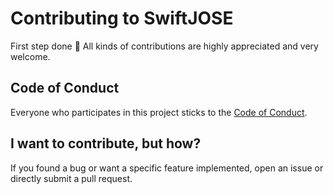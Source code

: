 # Contributing to SwiftJOSE

First step done :tada: All kinds of contributions are highly appreciated and very welcome. 

## Code of Conduct

Everyone who participates in this project sticks to the [Code of Conduct](https://github.com/mohemian/jose-ios/blob/master/CODE_OF_CONDUCT.md). 

## I want to contribute, but how? 

If you found a bug or want a specific feature implemented, open an issue or directly submit a pull request.